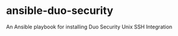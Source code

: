 ansible-duo-security
====================

An Ansible playbook for installing Duo Security Unix SSH Integration
